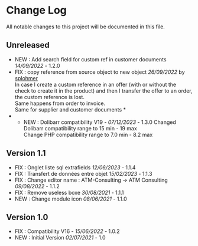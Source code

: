 # Change Log
All notable changes to this project will be documented in this file.

## Unreleased



- NEW : Add search field for custom ref in customer documents *14/09/2022* - 1.2.0
- FIX : copy reference from source object to new object *26/09/2022* by [splohmer](https://github.com/splohmer)  
  In case I create a custom reference in an offer (with or without the check to create it in the product) and then I transfer the offer to an order, the custom reference is lost.  
  Same happens from order to invoice.  
  Same for supplier and customer documents *
- - NEW : Dolibarr compatibility V19 - *07/12/2023* - 1.3.0
    Changed Dolibarr compatibility range to 15 min - 19 max  
    Change PHP compatibility range to 7.0 min - 8.2 max


## Version 1.1

- FIX : Onglet liste sql extrafields *12/06/2023* - 1.1.4
- FIX : Transfert de données entre objet *15/02/2023* - 1.1.3
- FIX : Change editor name : ATM-Consulting -> ATM Consulting *09/08/2022* - 1.1.2
- FIX : Remove useless boxe *30/08/2021* - 1.1.1
- NEW : Change module icon  *08/06/2021* - 1.1.0

## Version 1.0

- FIX : Compatibility V16 - *15/06/2022* - 1.0.2
- NEW : Initial Version *02/07/2021* - 1.0
